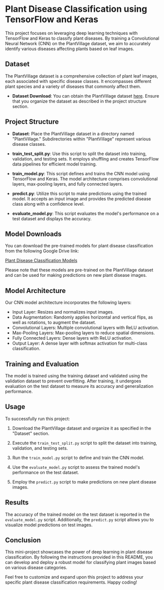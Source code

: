 # Plant Disease Classification using TensorFlow and Keras

This project focuses on leveraging deep learning techniques with TensorFlow and Keras to classify plant diseases. By training a Convolutional Neural Network (CNN) on the PlantVillage dataset, we aim to accurately identify various diseases affecting plants based on leaf images.


## Dataset

The PlantVillage dataset is a comprehensive collection of plant leaf images, each associated with specific disease classes. It encompasses different plant species and a variety of diseases that commonly affect them.

- **Dataset Download**: You can obtain the PlantVillage dataset [here](https://www.kaggle.com/datasets/emmarex/plantdisease). Ensure that you organize the dataset as described in the project structure section.

## Project Structure

- **Dataset**: Place the PlantVillage dataset in a directory named "PlantVillage." Subdirectories within "PlantVillage" represent various disease classes.

- **train_test_split.py**: Use this script to split the dataset into training, validation, and testing sets. It employs shuffling and creates TensorFlow data pipelines for efficient model training.

- **train_model.py**: This script defines and trains the CNN model using TensorFlow and Keras. The model architecture comprises convolutional layers, max-pooling layers, and fully connected layers.

- **predict.py**: Utilize this script to make predictions using the trained model. It accepts an input image and provides the predicted disease class along with a confidence level.

- **evaluate_model.py**: This script evaluates the model's performance on a test dataset and displays the accuracy.

## Model Downloads

You can download the pre-trained models for plant disease classification from the following Google Drive link:

[Plant Disease Classification Models](https://drive.google.com/drive/folders/14k1bIcmd6kCqPx5QSMDHJ7QCh4b0s92p?usp=sharing)

Please note that these models are pre-trained on the PlantVillage dataset and can be used for making predictions on new plant disease images.


## Model Architecture

Our CNN model architecture incorporates the following layers:

- Input Layer: Resizes and normalizes input images.
- Data Augmentation: Randomly applies horizontal and vertical flips, as well as rotations, to augment the dataset.
- Convolutional Layers: Multiple convolutional layers with ReLU activation.
- Max-Pooling Layers: Max-pooling layers to reduce spatial dimensions.
- Fully Connected Layers: Dense layers with ReLU activation.
- Output Layer: A dense layer with softmax activation for multi-class classification.

## Training and Evaluation

The model is trained using the training dataset and validated using the validation dataset to prevent overfitting. After training, it undergoes evaluation on the test dataset to measure its accuracy and generalization performance.

## Usage

To successfully run this project:

1. Download the PlantVillage dataset and organize it as specified in the "Dataset" section.

2. Execute the `train_test_split.py` script to split the dataset into training, validation, and testing sets.

3. Run the `train_model.py` script to define and train the CNN model.

4. Use the `evaluate_model.py` script to assess the trained model's performance on the test dataset.

5. Employ the `predict.py` script to make predictions on new plant disease images.

## Results

The accuracy of the trained model on the test dataset is reported in the `evaluate_model.py` script. Additionally, the `predict.py` script allows you to visualize model predictions on test images.

## Conclusion

This mini-project showcases the power of deep learning in plant disease classification. By following the instructions provided in this README, you can develop and deploy a robust model for classifying plant images based on various disease categories.

Feel free to customize and expand upon this project to address your specific plant disease classification requirements. Happy coding!
